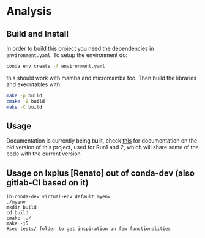 # Analysis

## Build and Install

In order to build this project you need the dependencies in `environment.yaml`. To setup the environment do:

```bash
conda env create -f environment.yaml
```
this should work with mamba and micromamba too. Then build the libraries and executables with:

```bash
make -p build
cmake -B build
make -C build
```

## Usage

Documentation is currently being built, check 
[this](https://indico.cern.ch/event/758800/contributions/3153862/attachments/1721824/2780090/Slides_RXMeeting_25September.pdf)
for documentation on the old version of this project, used for Run1 and 2, which will share some of the code with the current version



## Usage on lxplus [Renato] out of conda-dev (also gitlab-CI based on it)

```
lb-conda-dev virtual-env default myenv
./myenv
mkdir build
cd build
cmake ../
make -j5
#see tests/ folder to get inspiration on few functionalities
```